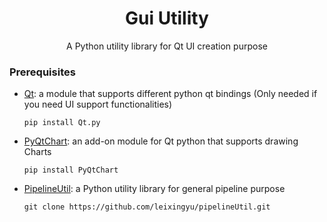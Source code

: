 <div align="center">
<h1 align="center">Gui Utility</h1>

  <p align="center">
    A Python utility library for Qt UI creation purpose
  </p>
</div>

### Prerequisites

- [Qt](https://github.com/mottosso/Qt.py): a module that supports different
python qt bindings (Only needed if you need UI support functionalities)
    ```
    pip install Qt.py
    ```
  
- [PyQtChart](https://pypi.org/project/PyQtChart/): an add-on module for Qt
python that supports drawing Charts
  ```
  pip install PyQtChart
  ```

- [PipelineUtil](https://github.com/leixingyu/pipelineUtil): a Python utility
library for general pipeline purpose
    ```
    git clone https://github.com/leixingyu/pipelineUtil.git
    ```

